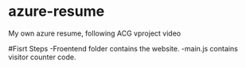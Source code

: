 # azure-resume
My own azure resume, following ACG vproject video


#Fisrt Steps
-Froentend folder contains the website.
-main.js contains visitor counter code.

